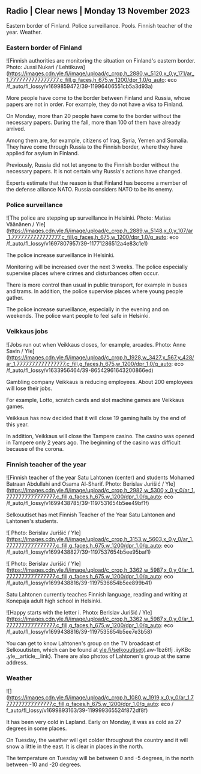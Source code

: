 ## Radio \| Clear news \| Monday 13 November 2023

Eastern border of Finland. Police surveillance. Pools. Finnish teacher of the year. Weather.

### Eastern border of Finland

![Finnish authorities are monitoring the situation on Finland's eastern border. Photo: Jussi Nukari / Lehtikuva](https://images.cdn.yle.fi/image/upload/c_crop,h_2880,w_5120,x_0,y_171/ar_1.7777777777777777,c_fill,g_faces,h_675,w_1200/dpr_1.0/q_auto: eco /f_auto/fl_lossy/v1699859472/39-11996406551cb5a3d93a)

More people have come to the border between Finland and Russia, whose papers are not in order. For example, they do not have a visa to Finland.

On Monday, more than 20 people have come to the border without the necessary papers. During the fall, more than 100 of them have already arrived.

Among them are, for example, citizens of Iraq, Syria, Yemen and Somalia. They have come through Russia to the Finnish border, where they have applied for asylum in Finland.

Previously, Russia did not let anyone to the Finnish border without the necessary papers. It is not certain why Russia's actions have changed.

Experts estimate that the reason is that Finland has become a member of the defense alliance NATO. Russia considers NATO to be its enemy.

### Police surveillance

![The police are stepping up surveillance in Helsinki. Photo: Matias Väänänen / Yle](https://images.cdn.yle.fi/image/upload/c_crop,h_2889,w_5148,x_0,y_107/ar_1.7777777777777777,c_fill,g_faces,h_675,w_1200/dpr_1.0/q_auto: eco /f_auto/fl_lossy/v1697807957/39-11771286512a4e83c1e1)

The police increase surveillance in Helsinki.

Monitoring will be increased over the next 3 weeks. The police especially supervise places where crimes and disturbances often occur.

There is more control than usual in public transport, for example in buses and trams. In addition, the police supervise places where young people gather.

The police increase surveillance, especially in the evening and on weekends. The police want people to feel safe in Helsinki.

### Veikkaus jobs

![Jobs run out when Veikkaus closes, for example, arcades. Photo: Anne Savin / Yle](https://images.cdn.yle.fi/image/upload/c_crop,h_1928,w_3427,x_567,y_428/ar_1.7777777777777777,c_fill,g_faces,h_675,w_1200/dpr_1.0/q_auto: eco /f_auto/fl_lossy/v1633956464/39-86542961643200866ed)

Gambling company Veikkaus is reducing employees. About 200 employees will lose their jobs.

For example, Lotto, scratch cards and slot machine games are Veikkaus games.

Veikkaus has now decided that it will close 19 gaming halls by the end of this year.

In addition, Veikkaus will close the Tampere casino. The casino was opened in Tampere only 2 years ago. The beginning of the casino was difficult because of the corona.

### Finnish teacher of the year

![Finnish teacher of the year Satu Lahtonen (center) and students Mohamed Batraan Abdullahi and Osama Al-Sharif. Photo: Berislav Jurišić / Yle](https://images.cdn.yle.fi/image/upload/c_crop,h_2982,w_5300,x_0,y_0/ar_1.7777777777777777,c_fill,g_faces,h_675,w_1200/dpr_1.0/q_auto: eco /f_auto/fl_lossy/v1699438785/39-1197531654b5ee49bf1f)

Selkouutiset has met Finnish Teacher of the Year Satu Lahtonen and Lahtonen's students.

![ Photo: Berislav Jurišić / Yle](https://images.cdn.yle.fi/image/upload/c_crop,h_3153,w_5603,x_0,y_0/ar_1.7777777777777777,c_fill,g_faces,h_675,w_1200/dpr_1.0/q_auto: eco /f_auto/fl_lossy/v1699438827/39-1197537654b5ee95baf1)

![ Photo: Berislav Jurišić / Yle](https://images.cdn.yle.fi/image/upload/c_crop,h_3362,w_5987,x_0,y_0/ar_1.7777777777777777,c_fill,g_faces,h_675,w_1200/dpr_1.0/q_auto: eco /f_auto/fl_lossy/v1699438816/39-1197536654b5ee899b41)

Satu Lahtonen currently teaches Finnish language, reading and writing at Konepaja adult high school in Helsinki.

![Happy starts with the letter i. Photo: Berislav Jurišić / Yle](https://images.cdn.yle.fi/image/upload/c_crop,h_3362,w_5987,x_0,y_0/ar_1.7777777777777777,c_fill,g_faces,h_675,w_1200/dpr_1.0/q_auto: eco /f_auto/fl_lossy/v1699438816/39-1197535654b5ee7e3b58)

You can get to know Lahtonen's group on the TV broadcast of Selkouutisten, which can be found at [yle.fi/selkouutiset](https://yle.fi/selkouutiset){.aw-1bz6tfj .iiyKBc .yle__article__link}. There are also photos of Lahtonen's group at the same address.

### Weather

![](https://images.cdn.yle.fi/image/upload/c_crop,h_1080,w_1919,x_0,y_0/ar_1.7777777777777777,c_fill,g_faces,h_675,w_1200/dpr_1.0/q_auto: eco / f_auto/fl_lossy/v1699893163/39-119999365524f872df8f)

It has been very cold in Lapland. Early on Monday, it was as cold as 27 degrees in some places.

On Tuesday, the weather will get colder throughout the country and it will snow a little in the east. It is clear in places in the north.

The temperature on Tuesday will be between 0 and -5 degrees, in the north between -10 and -20 degrees.
